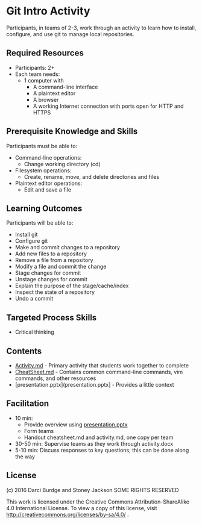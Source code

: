 # Git Intro Activity

Participants, in teams of 2-3, work through an activity to learn how to install, configure, and use git to manage local repositories.

## Required Resources

- Participants: 2+
- Each team needs:
  - 1 computer with
    - A command-line interface
    - A plaintext editor
    - A browser
    - A working Internet connection with ports open for HTTP and HTTPS

## Prerequisite Knowledge and Skills

Participants must be able to:

- Command-line operations:
  - Change working directory (cd)
- Filesystem operations:
  - Create, rename, move, and delete directories and files
- Plaintext editor operations:
  - Edit and save a file

## Learning Outcomes

Participants will be able to:

- Install git
- Configure git
- Make and commit changes to a repository
- Add new files to a repository
- Remove a file from a repository
- Modify a file and commit the change
- Stage changes for commit
- Unstage changes for commit
- Explain the purpose of the stage/cache/index
- Inspect the state of a repository
- Undo a commit

## Targeted Process Skills

- Critical thinking

## Contents

- [Activity.md](Activity.md) - Primary activity that students work together to complete
- [CheatSheet.md](CheatSheet.md) - Contains common command-line commands, vim commands, and other resources
- [presentation.pptx](presentation.pptx] - Provides a little context

## Facilitation

- 10 min:
  - Provide overview using [presentation.pptx](presentation.pptx)
  - Form teams
  - Handout cheatsheet.md and activity.md, one copy per team
- 30-50 min: Supervise teams as they work through activity.docx
- 5-10 min: Discuss responses to key questions; this can be done along the way

## License

(c) 2016 Darci Burdge and Stoney Jackson SOME RIGHTS RESERVED

This work is licensed under the Creative Commons Attribution-ShareAlike 4.0 International License. To view a copy of this license, visit http://creativecommons.org/licenses/by-sa/4.0/ .
